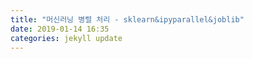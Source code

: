 ```yaml
---
title: "머신러닝 병렬 처리 - sklearn&ipyparallel&joblib"
date: 2019-01-14 16:35
categories: jekyll update
---
```

